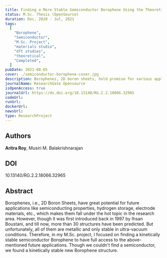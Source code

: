```yaml
---
title: Finding a More Stable Semiconductor Borophene Using the Theoretical Approach
status: M.Sc. Thesis (OpenSource)
duration: Dec, 2020 - Jul, 2021
tags:
  [
    "Borophene",
    "Semiconductor",
    "M.Sc. Project",
    "materials studio",
    "dft studies",
    "theoretical",
    "Completed",
  ]
pubDate: 2021-08-05
cover: ./semiconductor-borophene-cover.jpg
description: Borophenes, 2D boron sheets, hold promise for various applications. Despite lacking a semiconductor form, our study discovered a stable new structure.
journalName: ResearchGate Opensource
isOpenAccess: true
journalUrl: https://dx.doi.org/10.13140/RG.2.2.18066.32965
codeUrl:
runUrl:
dockerUrl:
newsUrl:
type: ResearchProject
---
```


## Authors

**Aritra Roy**, Musiri M. Balakrishnarajan

## DOI

10.13140/RG.2.2.18066.32965

## Abstract

Borophenes, i.e., 2D Boron Sheets, have great potential for future applications like semiconducting properties, hydrogen storage, electrode materials, etc., which makes them fall under the hot topic in the research area. However, though it was first introduced back in 1997 by Ihsan Boustani, and till now, more than 30 structures have been predicted. But unfortunately, all of them are metallic and only stable in ultra-vacuum conditions. Therefore, in my M.Sc. project, I focused on finding a kinetically stable semiconductor Borophene to have full access to the above-mentioned future applications. Though we couldn't find a semiconductor, we found a kinetically stable new Borophene structure.
